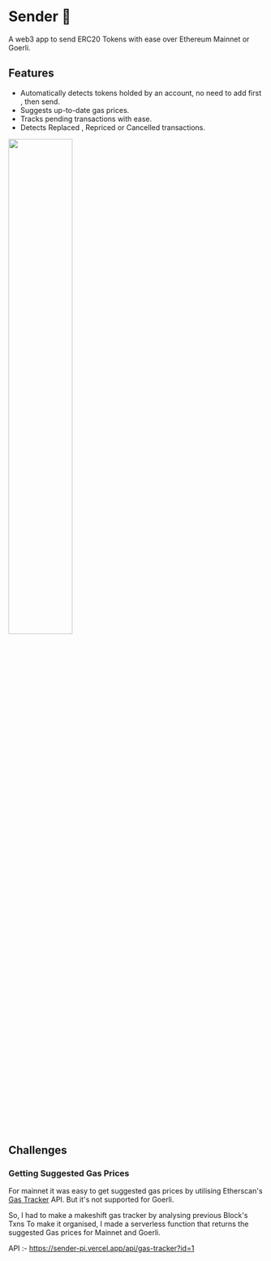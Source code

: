 # Sender 🚀

A web3 app to send ERC20 Tokens with ease over Ethereum Mainnet or Goerli.

## Features

- Automatically detects tokens holded by an account, no need to add first , then send.
- Suggests up-to-date gas prices.
- Tracks pending transactions with ease.
- Detects Replaced , Repriced or Cancelled transactions.

 <img src="https://i.imgur.com/02NjHZZ.png" width="50%"/>

## Challenges

### Getting Suggested Gas Prices

For mainnet it was easy to get suggested gas prices by utilising Etherscan's [Gas Tracker](https://docs.etherscan.io/api-endpoints/gas-tracker) API. But it's not supported for Goerli.

So, I had to make a makeshift gas tracker by analysing previous Block's Txns
To make it organised, I made a serverless function that returns the suggested Gas prices for Mainnet and Goerli.

API :- https://sender-pi.vercel.app/api/gas-tracker?id=1
